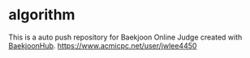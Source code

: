 # algorithm
This is a auto push repository for Baekjoon Online Judge created with [BaekjoonHub](https://github.com/BaekjoonHub/BaekjoonHub).
https://www.acmicpc.net/user/jwlee4450
